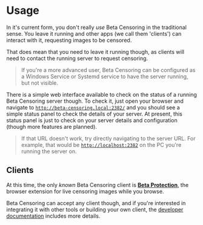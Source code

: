 # Usage

In it's current form, you don't really *use* Beta Censoring in the traditional sense. You leave it running and other apps (we call them 'clients') can interact with it, requesting images to be censored.

That does mean that you need to leave it running though, as clients will need to contact the running server to request censoring.

> If you're a more advanced user, Beta Censoring can be configured as a Windows Service or Systemd service to have the server running, but not visible.

There is a simple web interface available to check on the status of a running Beta Censoring server though. To check it, just open your browser and navigate to [`http://beta-censoring.local:2382/`](http://beta-censoring.local:2382/) and you should see a simple status panel to check the details of your server. At present, this status panel is just to check on your server details and configuration (though more features are planned).

> If that URL doesn't work, try directly navigating to the server URL. For example, that would be [`http://localhost:2382`](http://localhost:2382) on the PC you're running the server on.



## Clients

At this time, the only _known_ Beta Censoring client is **[Beta Protection](https://silveredgold.github.io/beta-protection/#/)**, the browser extension for live censoring images while you browse.

Beta Censoring can accept any client though, and if you're interested in integrating it with other tools or building your own client, the [developer documentation](./developers.md) includes more details.